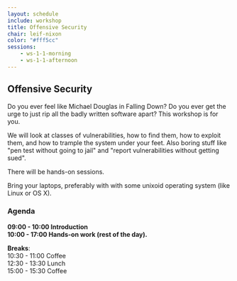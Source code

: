 ```yaml
---
layout: schedule
include: workshop
title: Offensive Security
chair: leif-nixon
color: "#fff5cc"
sessions:
    - ws-1-1-morning
    - ws-1-1-afternoon
---
```



## Offensive Security

Do you ever feel like Michael Douglas in Falling Down? Do you ever get
the urge to just rip all the badly written software apart? This
workshop is for you.

We will look at classes of vulnerabilities, how to find them, how to
exploit them, and how to trample the system under your feet. Also
boring stuff like "pen test without going to jail" and "report
vulnerabilities without getting sued".

There will be hands-on sessions.

Bring your laptops, preferably with with some unixoid operating system
(like Linux or OS X).


### Agenda

**09:00 - 10:00  Introduction  
10:00 - 17:00  Hands-on work (rest of the day).**  

**Breaks**:  
10:30 - 11:00  Coffee  
12:30 - 13:30  Lunch  
15:00 - 15:30  Coffee
